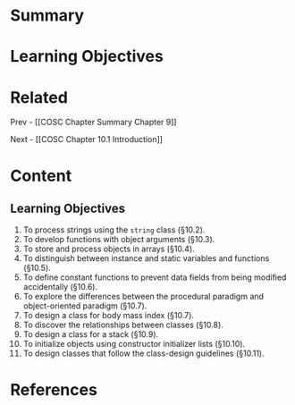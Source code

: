 # Summary

# Learning Objectives

# Related
Prev - [[COSC Chapter Summary Chapter 9]]

Next - [[COSC Chapter 10.1 Introduction]]
# Content
## Learning Objectives
1. To process strings using the `string` class (§10.2).
2. To develop functions with object arguments (§10.3).
3. To store and process objects in arrays (§10.4).
4. To distinguish between instance and static variables and functions (§10.5).
5. To define constant functions to prevent data fields from being modified accidentally (§10.6).
6. To explore the differences between the procedural paradigm and object-oriented paradigm (§10.7).
7. To design a class for body mass index (§10.7).
8. To discover the relationships between classes (§10.8).
9. To design a class for a stack (§10.9).
10. To initialize objects using constructor initializer lists (§10.10).
11. To design classes that follow the class-design guidelines (§10.11).
# References
